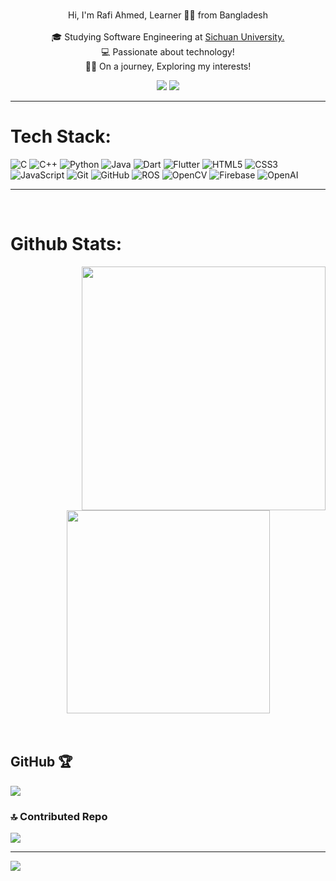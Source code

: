 <br>
<p align="center">
  Hi, I'm Rafi Ahmed, Learner 👨‍💻 from Bangladesh
  <br>
  <br>
  🎓 Studying Software Engineering at <a href="https://en.scu.edu.cn/"> Sichuan University.</a>
  <br>
  💻 Passionate about technology!
  <br>
  🧑‍💼 On a journey, Exploring my interests!
  <br>
</p>

<div align="center"> 
  <a href = "mailto:20rafiahmed02@gmail.com"><img src="https://img.shields.io/badge/-Gmail-%23333?style=for-the-badge&logo=gmail&logoColor=white" target="_blank"></a>
  <a href="https://www.linkedin.com/in/codewithrafi/" target="_blank"><img src="https://img.shields.io/badge/-LinkedIn-%230077B5?style=for-the-badge&logo=linkedin&logoColor=white" target="_blank"></a> 
 
</div>

<hr>

# Tech Stack:

![C](https://img.shields.io/badge/C-%2300599C.svg?style=for-the-badge&logo=c&logoColor=white) 
![C++](https://img.shields.io/badge/C++-%2300599C.svg?style=for-the-badge&logo=c%2B%2B&logoColor=white) 
![Python](https://img.shields.io/badge/Python-3670A0?style=for-the-badge&logo=python&logoColor=ffdd54) 
![Java](https://img.shields.io/badge/Java-%23ED8B00.svg?style=for-the-badge&logo=openjdk&logoColor=white) 
![Dart](https://img.shields.io/badge/Dart-%230175C2.svg?style=for-the-badge&logo=dart&logoColor=white)
![Flutter](https://img.shields.io/badge/Flutter-%2302569B.svg?style=for-the-badge&logo=flutter&logoColor=white) 
![HTML5](https://img.shields.io/badge/HTML5-%23E34F26.svg?style=for-the-badge&logo=html5&logoColor=white) 
![CSS3](https://img.shields.io/badge/CSS3-%231572B6.svg?style=for-the-badge&logo=css3&logoColor=white) 
![JavaScript](https://img.shields.io/badge/JavaScript-%23323330.svg?style=for-the-badge&logo=javascript&logoColor=%23F7DF1E) 
![Git](https://img.shields.io/badge/Git-%23F05032.svg?style=for-the-badge&logo=git&logoColor=white)
![GitHub](https://img.shields.io/badge/GitHub-%23121011.svg?style=for-the-badge&logo=github&logoColor=white)
![ROS](https://img.shields.io/badge/ROS-%23DA3E25.svg?style=for-the-badge&logo=ros&logoColor=white)
![OpenCV](https://img.shields.io/badge/OpenCV-%23017BFE.svg?style=for-the-badge&logo=opencv&logoColor=white)
![Firebase](https://img.shields.io/badge/Firebase-%23FFCA28.svg?style=for-the-badge&logo=firebase&logoColor=black)
![OpenAI](https://img.shields.io/badge/OpenAI-%23FFFFFF.svg?style=for-the-badge&logo=openai&logoColor=black)


<hr>

<br>

# Github Stats:

<p align=center>
  <div align=center>
    <a href="https://github.com/anuraghazra/github-readme-stats" title="Go to Source">
      <img align="right" width=390 src="https://github-readme-stats.vercel.app/api?username=codewith-rafi&show_icons=true&theme=react&border_color=61dafb&hide_border=true" />
    </a>
  </div>
  <div align=center>
    <a href="https://github.com/anuraghazra/github-readme-stats">
      <img width=325 align="center" src="https://github-readme-stats.vercel.app/api/top-langs/?username=codewith-rafi&hide=c%23,powershell,Mathematica,Ruby,Objective-C,Objective-C%2b%2b,Cuda&title_color=61dafb&text_color=ffffff&icon_color=61dafb&bg_color=20232a&langs_count=8&layout=compact&border_color=61dafb&hide_border=true" />
    </a>
  </div>
  <br>
  <br>
</p>

## GitHub 🏆
![](https://github-profile-trophy.vercel.app/?username=codewith-rafi&theme=onedark&no-frame=false&no-bg=true&margin-w=4)

### 🔝 Contributed Repo
![](https://github-contributor-stats.vercel.app/api?username=codewith-rafi&limit=5&theme=dark&combine_all_yearly_contributions=true)

---
[![](https://visitcount.itsvg.in/api?id=codewith-rafi&icon=0&color=0)](https://visitcount.itsvg.in)
